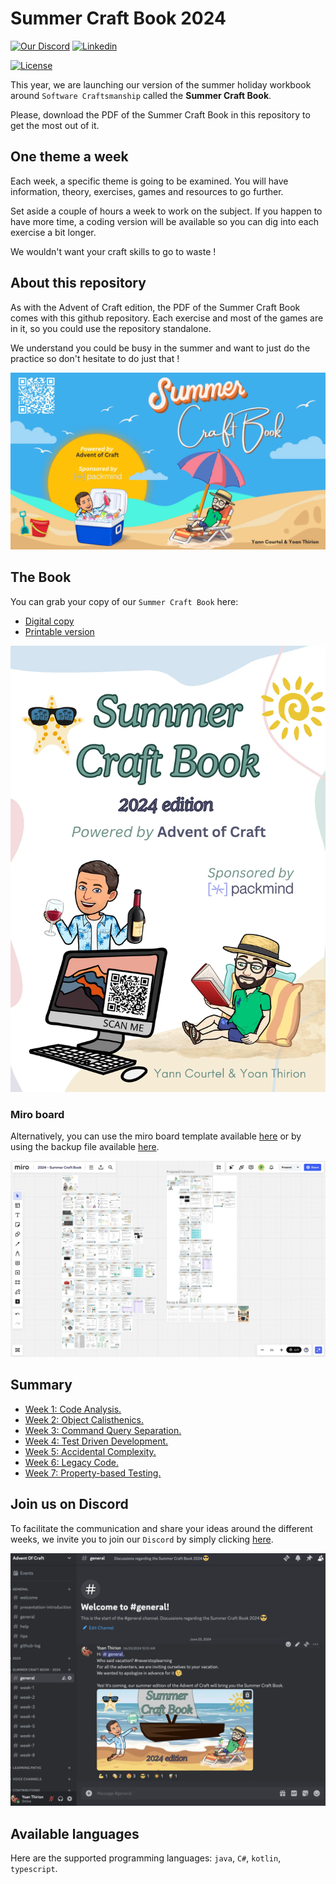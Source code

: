 # Summer Craft Book 2024

[![Our Discord](https://img.shields.io/badge/Discord-7289DA?style=for-the-badge&logo=discord&logoColor=white)](https://discord.gg/E5Z9s9UKTS)
[![Linkedin](https://img.shields.io/badge/LinkedIn-0077B5?style=for-the-badge&logo=linkedin&logoColor=white)](https://www.linkedin.com/company/advent-of-craft)

[![License](https://img.shields.io/github/license/advent-of-craft/advent-of-craft.svg)](https://github.com/advent-of-craft/2024-summer-craft-book/blob/main/LICENSE)

This year, we are launching our version of the summer holiday workbook around `Software Craftsmanship` called the **Summer Craft Book**.

Please, download the PDF of the Summer Craft Book in this repository to get the most out of it.

## One theme a week

Each week, a specific theme is going to be examined. You will have information, theory,  exercises, games and resources to go further. 

Set aside a couple of hours a week to work on the subject. If you happen to have more time, a coding version will be available so you can dig into each exercise a bit longer.

We wouldn't want your craft skills to go to waste !

## About this repository

As with the Advent of Craft edition, the PDF of the Summer Craft Book comes with this github repository. Each exercise and most of the games are in it, so you could use the repository standalone.

We understand you could be busy in the summer and want to just do the practice so don't hesitate to do just that !

![Summer of Craft](docs/img/summer-of-craft.webp)

## The Book
You can grab your copy of our `Summer Craft Book` here:
- [Digital copy](https://drive.google.com/file/d/16BrF17jEMr6Sleonnq6xSafWMHA5_q1Y/view?usp=drive_link)
- [Printable version](https://drive.google.com/file/d/1yG6ALvJyf3y5LCWF38VlzW7D2APaGZRK/view?usp=sharing)

[![Summer Craft Book](docs/img/cover.webp)](https://drive.google.com/file/d/16BrF17jEMr6Sleonnq6xSafWMHA5_q1Y/view?usp=drive_link)

### Miro board
Alternatively, you can use the miro board template available [here](https://miro.com/app/board/uXjVK056f4o=/?share_link_id=201408685412) or by using the backup file available [here](https://drive.google.com/file/d/1laWnvAk8AnQ00QlaepzF3hTO2a8UR-Wg/view?usp=sharing).

[![Miro board](docs/img/miro-board.webp)](https://miro.com/app/board/uXjVK056f4o=/?share_link_id=201408685412)

## Summary
- [Week 1: Code Analysis.](/docs/01-code-analysis/week01.md)
- [Week 2: Object Calisthenics.](/docs/02-object-calisthenics/week02.md)
- [Week 3: Command Query Separation.](/docs/03-cqs/week03.md)
- [Week 4: Test Driven Development.](docs/04-tdd/week04.md)
- [Week 5: Accidental Complexity.](docs/05-complexity/week05.md)
- [Week 6: Legacy Code.](docs/06-legacy-code/week06.md)
- [Week 7: Property-based Testing.](docs/07-pbt/week07.md)

## Join us on Discord

To facilitate the communication and share your ideas around the different weeks, we invite you to join our `Discord` by simply clicking [here](https://discord.gg/E5Z9s9UKTS).

[![Discord Advent Of Craft](docs/img/discord.webp)](https://discord.gg/E5Z9s9UKTS)

## Available languages
Here are the supported programming languages: `java`, `C#`, `kotlin`, `typescript`.
